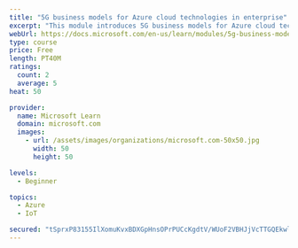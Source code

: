 ```yaml
---
title: "5G business models for Azure cloud technologies in enterprise"
excerpt: "This module introduces 5G business models for Azure cloud technologies."
webUrl: https://docs.microsoft.com/en-us/learn/modules/5g-business-models/
type: course
price: Free
length: PT40M
ratings:
  count: 2
  average: 5
heat: 50

provider:
  name: Microsoft Learn
  domain: microsoft.com
  images:
    - url: /assets/images/organizations/microsoft.com-50x50.jpg
      width: 50
      height: 50

levels:
  - Beginner

topics:
  - Azure
  - IoT

secured: "tSprxP83155IlXomuKvxBDXGpHnsOPrPUCcKgdtV/WUoF2VBHJjVcTTGQEkwlA7oUUIbeiJt66+zoHte4WW6MwMusOcchbkXbRaHsAgGMBA1yrUM0Xl7dI2T8kFeBvs7liGqwRn/PXbdpXkglaVIME1kRlGjSor9WZpMUDeShgDLc++rABEHOB57pa/LGyL7U5GsMvlNDZ/6gMfkcJnJZcyfy0D/gubOjfCK1zvt5HfawTs7aYt3umAiiiimWWc8Cf1GMsmCeyog0MJGYsNJJe0x7jJgq3qBJibufpmSlDZm7HGaDbGWVx0G57yTCmh90H2bKiTbgaBF1Y57oDSSA08OmbJfVj7eew4fj3NClsV0PwO78F/VjyRsWIIhj3sGIrQ09VZT52vsERptshk5iiWULZZmzMlMRCB2dxn9z2U=;zt5l3JpW2zduUCqxW2lbhA=="
---
```


